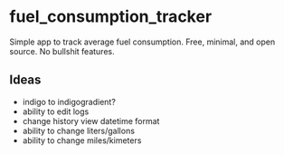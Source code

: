 # fuel_consumption_tracker

Simple app to track average fuel consumption. Free, minimal, and open source. No bullshit features.

## Ideas

- indigo to indigogradient?
- ability to edit logs
- change history view datetime format
- ability to change liters/gallons
- ability to change miles/kimeters
